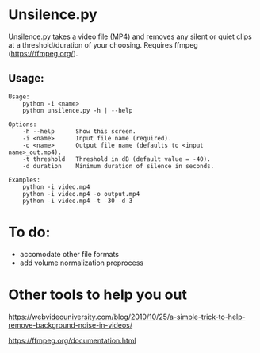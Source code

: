 # Unsilence.py

Unsilence.py takes a video file (MP4) and removes any silent or quiet clips at a threshold/duration of your choosing. Requires ffmpeg (https://ffmpeg.org/). 

## Usage:

```
Usage: 
    python -i <name>
    python unsilence.py -h | --help

Options:
    -h --help      Show this screen.
    -i <name>      Input file name (required).
    -o <name>      Output file name (defaults to <input name>_out.mp4).
    -t threshold   Threshold in dB (default value = -40).
    -d duration    Minimum duration of silence in seconds.
    
Examples:
    python -i video.mp4 
    python -i video.mp4 -o output.mp4
    python -i video.mp4 -t -30 -d 3
```

# To do:
- accomodate other file formats
- add volume normalization preprocess

# Other tools to help you out
https://webvideouniversity.com/blog/2010/10/25/a-simple-trick-to-help-remove-background-noise-in-videos/  

https://ffmpeg.org/documentation.html
